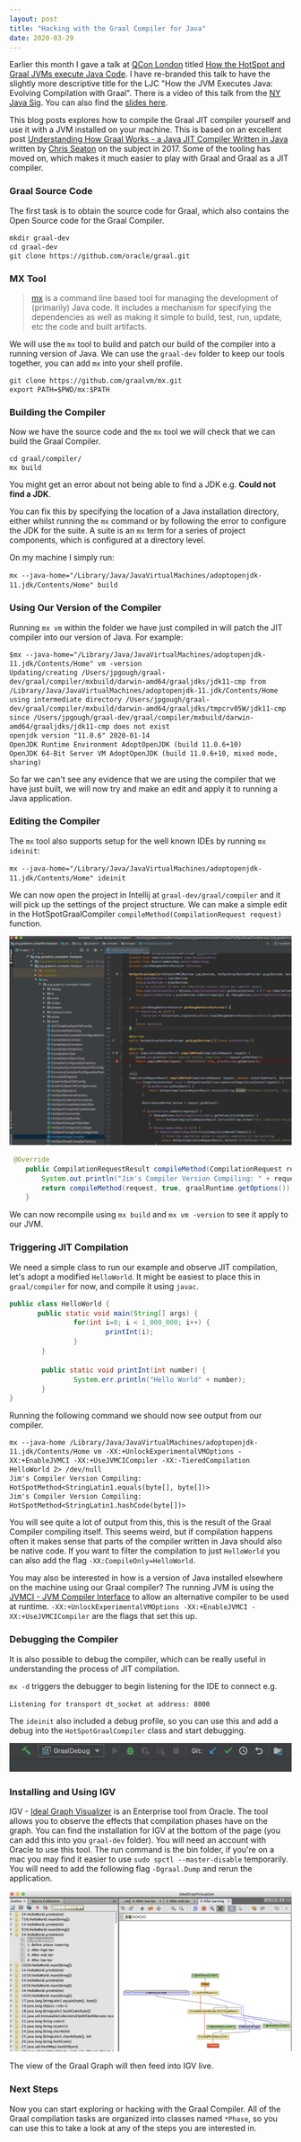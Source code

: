 ```yaml
---
layout: post
title: "Hacking with the Graal Compiler for Java"
date: 2020-03-29
---
```


Earlier this month I gave a talk at [QCon London](https://qconlondon.com) titled [How the HotSpot and Graal JVMs execute Java Code](https://qconlondon.com/london2020/presentation/hotspot-graal-jvms-execute-java-code).
I have re-branded this talk to have the slightly more descriptive title for the LJC "How the JVM Executes Java: Evolving Compilation with Graal".
There is a video of this talk from the [NY Java Sig](https://youtu.be/oIcU6Emxj_s). 
You can also find the [slides here](/assets/slide-decks/graal-compiler-java-printable.pdf).

This blog posts explores how to compile the Graal JIT compiler yourself and use it with a JVM installed on your machine. 
This is based on an excellent post [Understanding How Graal Works - a Java JIT Compiler Written in Java](https://chrisseaton.com/truffleruby/jokerconf17/) written by [Chris Seaton](https://chrisseaton.com) on the subject in 2017.
Some of the tooling has moved on, which makes it much easier to play with Graal and Graal as a JIT compiler. 

### Graal Source Code

The first task is to obtain the source code for Graal, which also contains the Open Source code for the Graal Compiler.

```shell
mkdir graal-dev
cd graal-dev
git clone https://github.com/oracle/graal.git
```

### MX Tool

> [mx](https://github.com/graalvm/mx) is a command line based tool for managing the development of (primarily) Java code. 
> It includes a mechanism for specifying the dependencies as well as making it simple to build, test, run, update, etc the code and built artifacts. 

We will use the `mx` tool to build and patch our build of the compiler into a running version of Java.
We can use the `graal-dev` folder to keep our tools together, you can add `mx` into your shell profile. 

```shell
git clone https://github.com/graalvm/mx.git
export PATH=$PWD/mx:$PATH 
```

### Building the Compiler

Now we have the source code and the `mx` tool we will check that we can build the Graal Compiler.

```shell
cd graal/compiler/
mx build
```

You might get an error about not being able to find a JDK e.g. **Could not find a JDK**.

You can fix this by specifying the location of a Java installation directory, either whilst running the `mx` command or by following the error to configure the JDK for the suite.
A suite is an `mx` term for a series of project components, which is configured at a directory level.

On my machine I simply run:

`mx --java-home="/Library/Java/JavaVirtualMachines/adoptopenjdk-11.jdk/Contents/Home" build`

### Using Our Version of the Compiler

Running `mx vm` within the folder we have just compiled in will patch the JIT compiler into our version of Java. 
For example:

```shell
$mx --java-home="/Library/Java/JavaVirtualMachines/adoptopenjdk-11.jdk/Contents/Home" vm -version 
Updating/creating /Users/jpgough/graal-dev/graal/compiler/mxbuild/darwin-amd64/graaljdks/jdk11-cmp from /Library/Java/JavaVirtualMachines/adoptopenjdk-11.jdk/Contents/Home using intermediate directory /Users/jpgough/graal-dev/graal/compiler/mxbuild/darwin-amd64/graaljdks/tmpcrv05W/jdk11-cmp since /Users/jpgough/graal-dev/graal/compiler/mxbuild/darwin-amd64/graaljdks/jdk11-cmp does not exist
openjdk version "11.0.6" 2020-01-14
OpenJDK Runtime Environment AdoptOpenJDK (build 11.0.6+10)
OpenJDK 64-Bit Server VM AdoptOpenJDK (build 11.0.6+10, mixed mode, sharing)
```

So far we can't see any evidence that we are using the compiler that we have just built, we will now try and make an edit and apply it to running a Java application.

### Editing the Compiler

The `mx` tool also supports setup for the well known IDEs by running `mx ideinit`:

`mx --java-home="/Library/Java/JavaVirtualMachines/adoptopenjdk-11.jdk/Contents/Home" ideinit`

We can now open the project in Intellij at `graal-dev/graal/compiler` and it will pick up the settings of the project structure.
We can make a simple edit in the HotSpotGraalCompiler `compileMethod(CompilationRequest request)` function.

<p align="center">
  <img class="blog-image-terminal" src="/assets/images/blog/graal-hacking/hotspot-graal-compiler.png">
</p>

```java
 @Override
    public CompilationRequestResult compileMethod(CompilationRequest request) {
        System.out.println("Jim's Compiler Version Compiling: " + request.getMethod());
        return compileMethod(request, true, graalRuntime.getOptions());
    }
```

We can now recompile using `mx build` and `mx vm -version` to see it apply to our JVM.

### Triggering JIT Compilation

We need a simple class to run our example and observe JIT compilation, let's adopt a modified `HelloWorld`.
It might be easiest to place this in `graal/compiler` for now, and compile it using `javac`.

```java
public class HelloWorld {
       public static void main(String[] args) {
                for(int i=0; i < 1_000_000; i++) {
                        printInt(i);
                }
        }

        public static void printInt(int number) {
                System.err.println("Hello World" + number);
        }
}
```

Running the following command we should now see output from our compiler. 

```
mx --java-home /Library/Java/JavaVirtualMachines/adoptopenjdk-11.jdk/Contents/Home vm -XX:+UnlockExperimentalVMOptions -XX:+EnableJVMCI -XX:+UseJVMCICompiler -XX:-TieredCompilation HelloWorld 2> /dev/null 
Jim's Compiler Version Compiling: HotSpotMethod<StringLatin1.equals(byte[], byte[])>
Jim's Compiler Version Compiling: HotSpotMethod<StringLatin1.hashCode(byte[])>
```

You will see quite a lot of output from this, this is the result of the Graal Compiler compiling itself. 
This seems weird, but if compilation happens often it makes sense that parts of the compiler written in Java should also be native code.
If you want to filter the compilation to just `HelloWorld` you can also add the flag `-XX:CompileOnly=HelloWorld`.

You may also be interested in how is a version of Java installed elsewhere on the machine using our Graal compiler?
The running JVM is using the [JVMCI - JVM Compiler Interface](https://openjdk.java.net/jeps/243) to allow an alternative compiler to be used at runtime. 
`-XX:+UnlockExperimentalVMOptions -XX:+EnableJVMCI -XX:+UseJVMCICompiler` are the flags that set this up.

### Debugging the Compiler

It is also possible to debug the compiler, which can be really useful in understanding the process of JIT compilation.

`mx -d` triggers the debugger to begin listening for the IDE to connect e.g.

`Listening for transport dt_socket at address: 8000`

The `ideinit` also included a debug profile, so you can use this and add a debug into the `HotSpotGraalCompiler` class and start debugging. 

<p align="center">
  <img class="blog-image-terminal" src="/assets/images/blog/graal-hacking/debug.png">
</p>

### Installing and Using IGV

IGV - [Ideal Graph Visualizer](https://www.oracle.com/downloads/graalvm-downloads.html) is an Enterprise tool from Oracle.
The tool allows you to observe the effects that compilation phases have on the graph. 
You can find the installation for IGV at the bottom of the page (you can add this into you `graal-dev` folder).
You will need an account with Oracle to use this tool. 
The run command is the bin folder, if you're on a mac you may find it easier to use `sudo spctl --master-disable` temporarily.
You will need to add the following flag `-Dgraal.Dump` and rerun the application. 

<p align="center">
  <img class="blog-image-terminal" src="/assets/images/blog/graal-hacking/igv.png">
</p>

The view of the Graal Graph will then feed into IGV live. 

### Next Steps

Now you can start exploring or hacking with the Graal Compiler. 
All of the Graal compilation tasks are organized into classes named `*Phase`, so you can use this to take a look at any of the steps you are interested in. 

